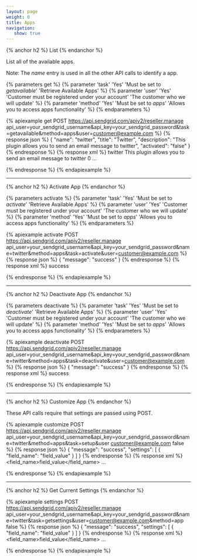 ```yaml
---
layout: page
weight: 0
title: Apps
navigation:
   show: true
---
```


{% anchor h2 %}
List 
{% endanchor %}

List all of the available apps.

Note: The *name* entry is used in all the other API calls to identify a app.


{% parameters get %}
 {% parameter 'task' 'Yes' 'Must be set to <em>getavailable</em>' 'Retrieve Available Apps' %}
 {% parameter 'user' 'Yes' 'Customer must be registered under your account' 'The customer who we will update' %}
 {% parameter 'method' 'Yes' 'Must be set to <em>apps</em>' 'Allows you to access apps functionality' %}
{% endparameters %}


{% apiexample get POST https://api.sendgrid.com/apiv2/reseller.manage api_user=your_sendgrid_username&api_key=your_sendgrid_password&task=getavailable&method=apps&user=customer@example.com %}
  {% response json %}
{
  "name": "twitter",
  "title": "Twitter",
  "description": "This plugin allows you to send an email message to twitter",
  "activated": "false"
}
  {% endresponse %}
  {% response xml %}
<filters>
   <filter>
      <name>twitter</name>
      <title>
Twitter

</title>
      <description>This plugin allows you to send an email message to twitter</description>
      <activated>0</activated>
   </filter>
   ...
</filters>

  {% endresponse %}
{% endapiexample %}

* * * * *

{% anchor h2 %}
Activate App 
{% endanchor %}


{% parameters activate %}
 {% parameter 'task' 'Yes' 'Must be set to <em>activate</em>' 'Retrieve Available Apps' %}
 {% parameter 'user' 'Yes' 'Customer must be registered under your account' 'The customer who we will update' %}
 {% parameter 'method' 'Yes' 'Must be set to <em>apps</em>' 'Allows you to access apps functionality' %}
{% endparameters %}


{% apiexample activate POST https://api.sendgrid.com/apiv2/reseller.manage api_user=your_sendgrid_username&api_key=your_sendgrid_password&name=twitter&method=apps&task=activate&user=customer@example.com %}
  {% response json %}
{
  "message": "success"
}
  {% endresponse %}
  {% response xml %}
<result>
   <message>success</message>
</result>

  {% endresponse %}
{% endapiexample %}

* * * * *

{% anchor h2 %}
Deactivate App 
{% endanchor %}


{% parameters deactivate %}
 {% parameter 'task' 'Yes' 'Must be set to <em>deactivate</em>' 'Retrieve Available Apps' %}
 {% parameter 'user' 'Yes' 'Customer must be registered under your account' 'The customer who we will update' %}
 {% parameter 'method' 'Yes' 'Must be set to <em>apps</em>' 'Allows you to access apps functionality' %}
{% endparameters %}


{% apiexample deactivate POST https://api.sendgrid.com/apiv2/reseller.manage api_user=your_sendgrid_username&api_key=your_sendgrid_password&name=twitter&method=apps&task=deactivate&user=customer@example.com %}
  {% response json %}
{
  "message": "success"
}
  {% endresponse %}
  {% response xml %}
<result>
   <message>success</message>
</result>

  {% endresponse %}
{% endapiexample %}

* * * * *

{% anchor h2 %}
Customize App 
{% endanchor %}

These API calls require that settings are passed using POST.

{% apiexample customize POST https://api.sendgrid.com/apiv2/reseller.manage api_user=your_sendgrid_username&api_key=your_sendgrid_password&name=twitter&method=apps&task=setup&user customer@example.com false %}
  {% response json %}
{
  "message": "success",
  "settings": [
    {
      "field_name": "field_value"
    }
  ]
}
  {% endresponse %}
  {% response xml %}
<filter>
   <field_name>field_value</field_name>
   ...
</filter>

  {% endresponse %}
{% endapiexample %}

* * * * *

{% anchor h2 %}
Get Current Settings 
{% endanchor %}

{% apiexample settings POST https://api.sendgrid.com/apiv2/reseller.manage api_user=your_sendgrid_username&api_key=your_sendgrid_password&name=twitter&task=getsettings&user=customer@example.com&method=app false %}
  {% response json %}
{
  "message": "success",
  "settings": [
    {
      "field_name": "field_value"
    }
  ]
}
  {% endresponse %}
  {% response xml %}
<filter>
   <field_name>field_value</field_name>
   ...
</filter>

  {% endresponse %}
{% endapiexample %}
